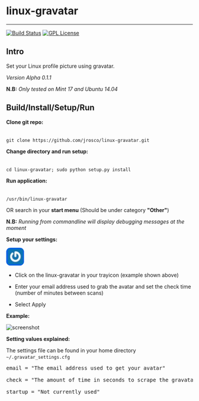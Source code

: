 linux-gravatar
==============
---

[![Build Status](https://travis-ci.org/jrosco/linux-gravatar.svg?branch=master)](https://travis-ci.org/jrosco/linux-gravatar)
[![GPL License](http://img.shields.io/badge/license-GPL-blue.svg?style=flat-square)](http://opensource.org/licenses/GPL-2.0)

Intro
-----
Set your Linux profile picture using gravatar. 

*Version Alpha 0.1.1*

**N.B:** *Only tested on Mint 17 and Ubuntu 14.04*

Build/Install/Setup/Run
-----
**Clone git repo:**

<code>
git clone https://github.com/jrosco/linux-gravatar.git
</code>

**Change directory and run setup:**

<code>
cd linux-gravatar; sudo python setup.py install
</code>

**Run application:**

<code>
/usr/bin/linux-gravatar
</code>
 
OR search in your **start menu** (Should be under category **"Other"**)

**N.B:** *Running from commandline will display debugging messages at the moment*

**Setup your settings:**

![(img_logo)](https://raw.githubusercontent.com/jrosco/linux-gravatar/master/gui/gravatar.png)

* Click on the linux-gravatar in your trayicon (example shown above)

* Enter your email address used to grab the avatar and set the check time (number of minutes between scans)

* Select Apply

**Example:**

![screenshot](http://i58.tinypic.com/2nr6l2.png)


**Setting values explained:**

The settings file can be found in your home directory 
<code>
~/.gravatar_settings.cfg
</code>

<pre>
email = "The email address used to get your avatar"<br>
check = "The amount of time in seconds to scrape the gravatar url for your avatar"<br>
startup = "Not currently used"
</pre>

